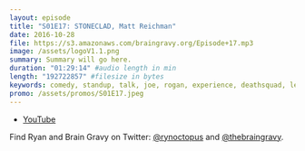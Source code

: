 ```yaml
---
layout: episode
title: "S01E17: STONECLAD, Matt Reichman"
date: 2016-10-28
file: https://s3.amazonaws.com/braingravy.org/Episode+17.mp3
image: /assets/logoV1.1.png
summary: Summary will go here.
duration: "01:29:14" #audio length in min
length: "192722857" #filesize in bytes
keywords: comedy, standup, talk, joe, rogan, experience, deathsquad, legion, of, skanks, science, media, news, video, games, nerd, comics, nerdist, pop, culter, technology, politics, npr
promo: /assets/promos/S01E17.jpeg
---
```



- [YouTube](https://www.youtube.com/channel/UCeHkFQsmv90Num66OcKSAXg)


Find Ryan and Brain Gravy on Twitter: [@rynoctopus](https://twitter.com/rynoctopus) and [@thebraingravy](https://twitter.com/thebraingravy).